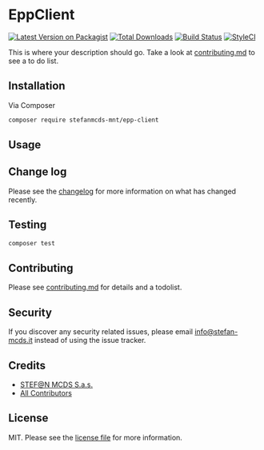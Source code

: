 # EppClient

[![Latest Version on Packagist][ico-version]][link-packagist]
[![Total Downloads][ico-downloads]][link-downloads]
[![Build Status][ico-travis]][link-travis]
[![StyleCI][ico-styleci]][link-styleci]

This is where your description should go. Take a look at [contributing.md](contributing.md) to see a to do list.

## Installation

Via Composer

``` bash
composer require stefanmcds-mnt/epp-client
```

## Usage

## Change log

Please see the [changelog](changelog.md) for more information on what has changed recently.

## Testing

``` bash
composer test
```

## Contributing

Please see [contributing.md](contributing.md) for details and a todolist.

## Security

If you discover any security related issues, please email <info@stefan-mcds.it> instead of using the issue tracker.

## Credits

- [STEF@N MCDS S.a.s.][link-author]
- [All Contributors][link-contributors]

## License

MIT. Please see the [license file](license.md) for more information.

[ico-version]: https://img.shields.io/packagist/v/stefanmcds-mnt/epp-client.svg?style=flat-square
[ico-downloads]: https://img.shields.io/packagist/dt/stefanmcds-mnt/epp-client.svg?style=flat-square
[ico-travis]: https://img.shields.io/travis/stefanmcds-mnt/epp-client/master.svg?style=flat-square
[ico-styleci]: https://styleci.io/repos/12345678/shield

[link-packagist]: https://packagist.org/packages/stefanmcds-mnt/epp-client
[link-downloads]: https://packagist.org/packages/stefanmcds-mnt/epp-client
[link-travis]: https://travis-ci.org/stefanmcds-mnt/epp-client
[link-styleci]: https://styleci.io/repos/12345678
[link-author]: https://github.com/stefanmcds-mnt
[link-contributors]: ../../contributors

